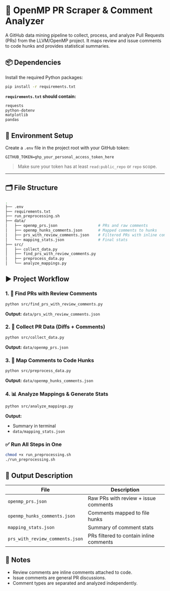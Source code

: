 # 🧠 OpenMP PR Scraper & Comment Analyzer

A GitHub data mining pipeline to collect, process, and analyze Pull Requests (PRs) from the LLVM/OpenMP project. It maps review and issue comments to code hunks and provides statistical summaries.


## 📦 Dependencies

Install the required Python packages:

```bash
pip install -r requirements.txt
```

**`requirements.txt` should contain:**

```txt
requests
python-dotenv
matplotlib
pandas
```

## 🔐 Environment Setup

Create a `.env` file in the project root with your GitHub token:

```env
GITHUB_TOKEN=ghp_your_personal_access_token_here
```

> Make sure your token has at least `read:public_repo` or `repo` scope.

---

## 🗂️ File Structure

```bash
.
├── .env
├── requirements.txt
├── run_preprocessing.sh
├── data/
│   ├── openmp_prs.json                  # PRs and raw comments
│   ├── openmp_hunks_comments.json       # Mapped comments to hunks
│   ├── prs_with_review_comments.json    # Filtered PRs with inline comments
│   └── mapping_stats.json               # Final stats
├── src/
│   ├── collect_data.py
│   ├── find_prs_with_review_comments.py
│   ├── preprocess_data.py
│   └── analyze_mappings.py
```

## ▶️ Project Workflow

### 1. 🔎 Find PRs with Review Comments

```bash
python src/find_prs_with_review_comments.py
```

**Output:** `data/prs_with_review_comments.json`


### 2. 🧲 Collect PR Data (Diffs + Comments)

```bash
python src/collect_data.py
```

**Output:** `data/openmp_prs.json`


### 3. 🧮 Map Comments to Code Hunks

```bash
python src/preprocess_data.py
```

**Output:** `data/openmp_hunks_comments.json`


### 4. 📊 Analyze Mappings & Generate Stats

```bash
python src/analyze_mappings.py
```

**Output:**

* Summary in terminal
* `data/mapping_stats.json`


### ✅ Run All Steps in One

```bash
chmod +x run_preprocessing.sh
./run_preprocessing.sh
```



## 📁 Output Description

| File                            | Description                             |
| ------------------------------- | --------------------------------------- |
| `openmp_prs.json`               | Raw PRs with review + issue comments    |
| `openmp_hunks_comments.json`    | Comments mapped to file hunks           |
| `mapping_stats.json`            | Summary of comment stats                |
| `prs_with_review_comments.json` | PRs filtered to contain inline comments |



## 🧪 Notes

* Review comments are inline comments attached to code.
* Issue comments are general PR discussions.
* Comment types are separated and analyzed independently.

